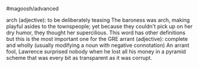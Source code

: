 #magoosh/advanced

arch (adjective): to be deliberately teasing 
The baroness was arch, making playful asides to the townspeople; yet because they couldn't pick up on 
her dry humor, they thought her supercilious. 
This word has other definitions but this is the most important one for the GRE 
arrant (adjective): complete and wholly (usually modifying a noun with negative connotation) 
An arrant fool, Lawrence surprised nobody when he lost all his money in a pyramid scheme that was 
every bit as transparent as it was corrupt. 
